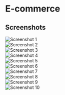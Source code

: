 # E-commerce
## Screenshots
![Screenshot 1](1.png) <br/>
![Screenshot 2](2.png) <br/>
![Screenshot 3](3.png) <br/>
![Screenshot 4](4.png) <br/>
![Screenshot 5](5.png) <br/>
![Screenshot 6](6.png) <br/>
![Screenshot 7](7.png) <br/>
![Screenshot 8](8.png) <br/>
![Screenshot 9](9.png) <br/>
![Screenshot 10](10.png) <br/>
